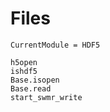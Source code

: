 # Files

```@meta
CurrentModule = HDF5
```

```@docs
h5open
ishdf5
Base.isopen
Base.read
start_swmr_write
```
